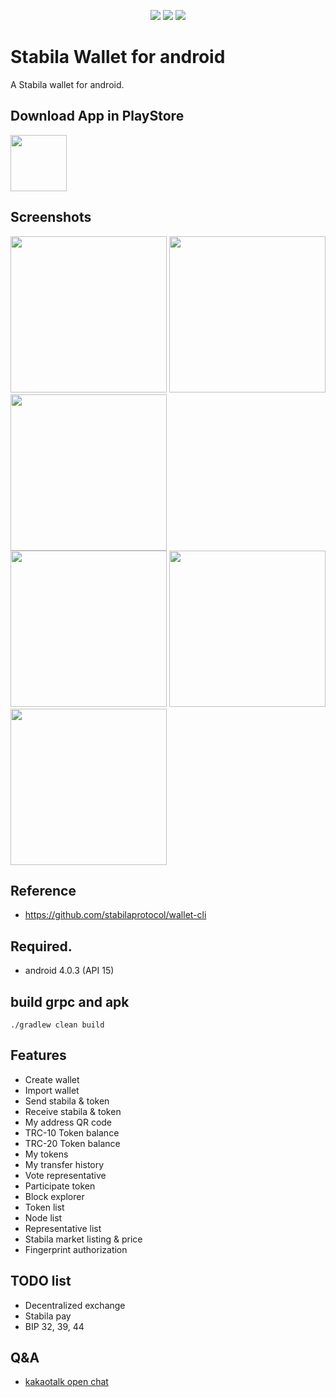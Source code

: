 <p align="center">
  <img src="https://img.shields.io/badge/VERSION-1.5.3-green.svg">
  <img src="https://img.shields.io/badge/ANDROID-4.0.3%2B-orange.svg">
  <img src="https://img.shields.io/badge/LICENSE-Apache--2.0-blue.svg">
</p>

# Stabila Wallet for android

A Stabila wallet for android.

## Download App in PlayStore
<a href="https://play.google.com/store/apps/details?id=com.devband.stabilawalletforandroid"><img src="https://raw.githubusercontent.com/hummatli/MAHAndroidUpdater/master/imgs/google-play-badge.png" height="90px"/></a>

## Screenshots
<img src="https://github.com/lky1001/stabila-android-wallet/blob/develop/screenshots/device-2018-04-27-215149.png" width="250"> <img src="https://github.com/lky1001/stabila-android-wallet/blob/develop/screenshots/Screenshot_20181016-212549.png" width="250"> <img src="https://github.com/lky1001/stabila-android-wallet/blob/develop/screenshots/device-2018-04-27-215251.png" width="250"><br/>
<img src="https://github.com/lky1001/stabila-android-wallet/blob/develop/screenshots/device-2018-05-31-123858.png" width="250"> <img src="https://github.com/lky1001/stabila-android-wallet/blob/develop/screenshots/device-2018-05-31-123743.png" width="250"> <img src="https://github.com/lky1001/stabila-android-wallet/blob/develop/screenshots/Screenshot_20181016-212733.png" width="250">

## Reference
- https://github.com/stabilaprotocol/wallet-cli

## Required.
 - android 4.0.3 (API 15)
 
## build grpc and apk
```
./gradlew clean build
```

## Features

- Create wallet
- Import wallet
- Send stabila & token
- Receive stabila & token
- My address QR code
- TRC-10 Token balance
- TRC-20 Token balance
- My tokens
- My transfer history
- Vote representative
- Participate token
- Block explorer
- Token list
- Node list
- Representative list
- Stabila market listing & price
- Fingerprint authorization

## TODO list

- Decentralized exchange
- Stabila pay
- BIP 32, 39, 44

## Q&A

- [kakaotalk open chat](https://open.kakao.com/o/gUmVKPS)